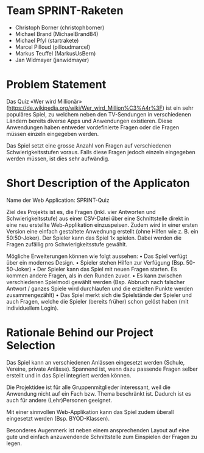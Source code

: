 # Team SPRINT-Raketen
- Christoph Borner (christophborner)
- Michael	Brand (MichaelBrand84)
- Michael	Pfyl (startrakete)
- Marcel Pilloud (pilloudmarcel)
- Markus Teuffel (MarkusUsBern)
- Jan	Widmayer (janwidmayer)


# Problem Statement

Das Quiz «Wer wird Millionär» (https://de.wikipedia.org/wiki/Wer_wird_Million%C3%A4r%3F) ist ein sehr populäres Spiel, zu welchem neben den TV-Sendungen in verschiedenen Ländern bereits diverse Apps und Anwendungen existieren. Diese Anwendungen haben entweder vordefinierte Fragen oder die Fragen müssen einzeln eingegeben werden. 

Das Spiel setzt eine grosse Anzahl von Fragen auf verschiedenen Schwierigkeitsstufen voraus. Falls diese Fragen jedoch einzeln eingegeben werden müssen, ist dies sehr aufwändig.


# Short Description of the Applicaton

Name der Web Application: SPRINT-Quiz

Ziel des Projekts ist es, die Fragen (inkl. vier Antworten und Schwierigkeitsstufe) aus einer CSV-Datei über eine Schnittstelle direkt in eine neu erstellte Web-Applikation einzuspeisen. Zudem wird in einer ersten Version eine einfach gestaltete Anwednung erstellt (ohne Hilfen wie z. B. ein 50:50-Joker). Der Spieler kann das Spiel 1x spielen. Dabei werden die Fragen zufällig pro Schwierigkeitsstufe gewählt.

Mögliche Erweiterungen können wie folgt aussehen:
•	Das Spiel verfügt über ein modernes Design.
•	Spieler stehen Hilfen zur Verfügung (Bsp. 50-50-Joker) 
•	Der Spieler kann das Spiel mit neuen Fragen starten. Es kommen andere Fragen, als in den Runden zuvor.
•	Es kann zwischen verschiedenen Spielmodi gewählt werden (Bsp. Abbruch nach falscher Antwort / ganzes Spiele wird durchlaufen und die erzielten Punkte werden zusammengezählt)
•	Das Spiel merkt sich die Spielstände der Spieler und auch Fragen, welche die Spieler (bereits früher) schon gelöst haben (mit individuellem Login). 



# Rationale Behind our Project Selection

Das Spiel kann an verschiedenen Anlässen eingesetzt werden (Schule, Vereine, private Anlässe). Spannend ist, wenn dazu passende Fragen selber erstellt und in das Spiel integriert werden können. 

Die Projektidee ist für alle Gruppenmitglieder interessant, weil die Anwendung nicht auf ein Fach bzw. Thema beschränkt ist. Dadurch ist es auch für andere (Lehr)Personen geeignet. 

Mit einer sinnvollen Web-Applikation kann das Spiel zudem überall eingesetzt werden (Bsp. BYOD-Klassen).

Besonderes Augenmerk ist neben einem ansprechenden Layout auf eine gute und einfach anzuwendende Schnittstelle zum Einspielen der Fragen zu legen.
